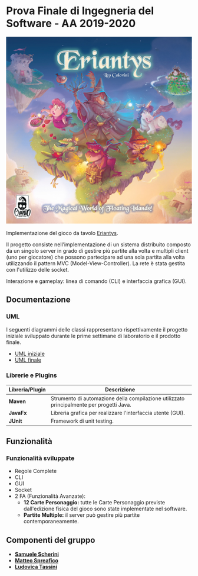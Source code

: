 # Prova Finale di Ingegneria del Software - AA 2019-2020
![Eriantys](src/main/resources/img/wallpaper.jpg)

Implementazione del gioco da tavolo [Eriantys](http://www.craniocreations.it/prodotto/eriantys/).

Il progetto consiste nell’implementazione di un sistema distribuito composto da un singolo server in grado di gestire più partite alla volta e multipli client (uno per giocatore) che possono partecipare ad una sola partita alla volta utilizzando il pattern MVC (Model-View-Controller).
La rete è stata gestita con l'utilizzo delle socket.

Interazione e gameplay: linea di comando (CLI) e interfaccia grafica (GUI).

## Documentazione

### UML
I seguenti diagrammi delle classi rappresentano rispettivamente il progetto iniziale sviluppato durante le prime settimane di laboratorio e il prodotto finale.
- [UML iniziale](TODO)
- [UML finale](TODO)

### Librerie e Plugins
|Libreria/Plugin| Descrizione                                                                              |
|---------------|------------------------------------------------------------------------------------------|
|__Maven__| Strumento di automazione della compilazione utilizzato principalmente per progetti Java. |
|__JavaFx__| Libreria grafica per realizzare l'interfaccia utente (GUI).                              |
|__JUnit__| Framework di unit testing.                                                               |

## Funzionalità
### Funzionalità sviluppate
- Regole Complete
- CLI
- GUI
- Socket
- 2 FA (Funzionalità Avanzate):
    - __12 Carte Personaggio:__ tutte le Carte Personaggio previste dall'edizione fisica del gioco sono state implementate nel software. 
    - __Partite Multiple:__ il server può gestire più partite contemporaneamente.

## Componenti del gruppo
- [__Samuele Scherini__](https://github.com/ScheriniSamuele)
- [__Matteo Spreafico__](https://github.com/MattBlue00)
- [__Ludovica Tassini__](https://github.com/LudoTassini)